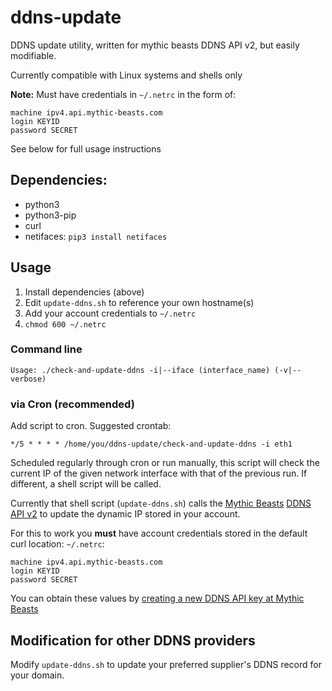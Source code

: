 # ddns-update
DDNS update utility, written for mythic beasts DDNS API v2, but easily modifiable.

Currently compatible with Linux systems and shells only

**Note:** Must have credentials in `~/.netrc` in the form of:
```
machine ipv4.api.mythic-beasts.com
login KEYID
password SECRET
```

See below for full usage instructions

## Dependencies:
* python3
* python3-pip
* curl
* netifaces: `pip3 install netifaces`

## Usage
1. Install dependencies (above)
1. Edit `update-ddns.sh` to reference your own hostname(s)
1. Add your account credentials to `~/.netrc`
1. `chmod 600 ~/.netrc`
### Command line
```
Usage: ./check-and-update-ddns -i|--iface (interface_name) (-v|--verbose)
```
### via Cron (recommended)
Add script to cron. Suggested crontab:
```
*/5 * * * * /home/you/ddns-update/check-and-update-ddns -i eth1
```

Scheduled regularly through cron or run manually, this script will check the current IP of the given network interface with that of the previous run. If different, a shell script will be called.

Currently that shell script (`update-ddns.sh`) calls the [Mythic Beasts](https://www.mythic-beasts.com/) [DDNS API v2](https://www.mythic-beasts.com/support/api/dnsv2/dynamic-dns) to update the dynamic IP stored in your account.

For this to work you **must** have account credentials stored in the default curl location: `~/.netrc`:
```
machine ipv4.api.mythic-beasts.com
login KEYID
password SECRET
```

You can obtain these values by [creating a new DDNS API key at Mythic Beasts](https://www.mythic-beasts.com/customer/api-users/create)

## Modification for other DDNS providers

Modify `update-ddns.sh` to update your preferred supplier's DDNS record for your domain.

